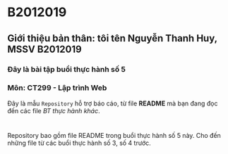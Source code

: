 # B2012019
## Giới thiệu bản thân: tôi tên Nguyễn Thanh Huy, MSSV B2012019
### Đây là bài tập buổi thực hành số 5
###         Môn: CT299 - Lập trình Web

Đây là mẫu `Repository` hỗ trợ báo cáo, từ file **README** mà bạn đang đọc đến các file *BT thực hành khác*.
#
Repository bao gồm file README trong buổi thực hành số 5 này.
Cho đến những file từ các buổi thực hành số 3, số 4 trước.

